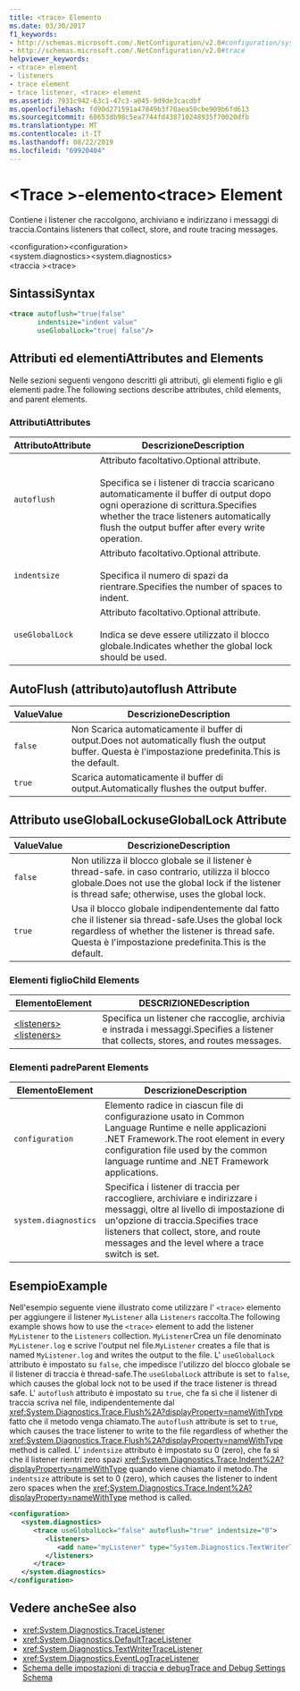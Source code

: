 ```yaml
---
title: <trace> Elemento
ms.date: 03/30/2017
f1_keywords:
- http://schemas.microsoft.com/.NetConfiguration/v2.0#configuration/system.diagnostics/trace
- http://schemas.microsoft.com/.NetConfiguration/v2.0#trace
helpviewer_keywords:
- <trace> element
- listeners
- trace element
- trace listener, <trace> element
ms.assetid: 7931c942-63c1-47c3-a045-9d9de3cacdbf
ms.openlocfilehash: fd90d271591a47849b3f70aea50cbe909b6fd613
ms.sourcegitcommit: 68653db98c5ea7744fd438710248935f70020dfb
ms.translationtype: MT
ms.contentlocale: it-IT
ms.lasthandoff: 08/22/2019
ms.locfileid: "69920404"
---
```

# <a name="trace-element"></a><span data-ttu-id="8dc7c-102">\<Trace >-elemento</span><span class="sxs-lookup"><span data-stu-id="8dc7c-102">\<trace> Element</span></span>
<span data-ttu-id="8dc7c-103">Contiene i listener che raccolgono, archiviano e indirizzano i messaggi di traccia.</span><span class="sxs-lookup"><span data-stu-id="8dc7c-103">Contains listeners that collect, store, and route tracing messages.</span></span>  
  
 <span data-ttu-id="8dc7c-104">\<configuration></span><span class="sxs-lookup"><span data-stu-id="8dc7c-104">\<configuration></span></span>  
<span data-ttu-id="8dc7c-105">\<system.diagnostics></span><span class="sxs-lookup"><span data-stu-id="8dc7c-105">\<system.diagnostics></span></span>  
<span data-ttu-id="8dc7c-106">\<traccia ></span><span class="sxs-lookup"><span data-stu-id="8dc7c-106">\<trace></span></span>  
  
## <a name="syntax"></a><span data-ttu-id="8dc7c-107">Sintassi</span><span class="sxs-lookup"><span data-stu-id="8dc7c-107">Syntax</span></span>  
  
```xml  
<trace autoflush="true|false"   
       indentsize="indent value"  
       useGlobalLock="true| false"/>  
```  
  
## <a name="attributes-and-elements"></a><span data-ttu-id="8dc7c-108">Attributi ed elementi</span><span class="sxs-lookup"><span data-stu-id="8dc7c-108">Attributes and Elements</span></span>  
 <span data-ttu-id="8dc7c-109">Nelle sezioni seguenti vengono descritti gli attributi, gli elementi figlio e gli elementi padre.</span><span class="sxs-lookup"><span data-stu-id="8dc7c-109">The following sections describe attributes, child elements, and parent elements.</span></span>  
  
### <a name="attributes"></a><span data-ttu-id="8dc7c-110">Attributi</span><span class="sxs-lookup"><span data-stu-id="8dc7c-110">Attributes</span></span>  
  
|<span data-ttu-id="8dc7c-111">Attributo</span><span class="sxs-lookup"><span data-stu-id="8dc7c-111">Attribute</span></span>|<span data-ttu-id="8dc7c-112">Descrizione</span><span class="sxs-lookup"><span data-stu-id="8dc7c-112">Description</span></span>|  
|---------------|-----------------|  
|`autoflush`|<span data-ttu-id="8dc7c-113">Attributo facoltativo.</span><span class="sxs-lookup"><span data-stu-id="8dc7c-113">Optional attribute.</span></span><br /><br /> <span data-ttu-id="8dc7c-114">Specifica se i listener di traccia scaricano automaticamente il buffer di output dopo ogni operazione di scrittura.</span><span class="sxs-lookup"><span data-stu-id="8dc7c-114">Specifies whether the trace listeners automatically flush the output buffer after every write operation.</span></span>|  
|`indentsize`|<span data-ttu-id="8dc7c-115">Attributo facoltativo.</span><span class="sxs-lookup"><span data-stu-id="8dc7c-115">Optional attribute.</span></span><br /><br /> <span data-ttu-id="8dc7c-116">Specifica il numero di spazi da rientrare.</span><span class="sxs-lookup"><span data-stu-id="8dc7c-116">Specifies the number of spaces to indent.</span></span>|  
|`useGlobalLock`|<span data-ttu-id="8dc7c-117">Attributo facoltativo.</span><span class="sxs-lookup"><span data-stu-id="8dc7c-117">Optional attribute.</span></span><br /><br /> <span data-ttu-id="8dc7c-118">Indica se deve essere utilizzato il blocco globale.</span><span class="sxs-lookup"><span data-stu-id="8dc7c-118">Indicates whether the global lock should be used.</span></span>|  
  
## <a name="autoflush-attribute"></a><span data-ttu-id="8dc7c-119">AutoFlush (attributo)</span><span class="sxs-lookup"><span data-stu-id="8dc7c-119">autoflush Attribute</span></span>  
  
|<span data-ttu-id="8dc7c-120">Value</span><span class="sxs-lookup"><span data-stu-id="8dc7c-120">Value</span></span>|<span data-ttu-id="8dc7c-121">Descrizione</span><span class="sxs-lookup"><span data-stu-id="8dc7c-121">Description</span></span>|  
|-----------|-----------------|  
|`false`|<span data-ttu-id="8dc7c-122">Non Scarica automaticamente il buffer di output.</span><span class="sxs-lookup"><span data-stu-id="8dc7c-122">Does not automatically flush the output buffer.</span></span> <span data-ttu-id="8dc7c-123">Questa è l'impostazione predefinita.</span><span class="sxs-lookup"><span data-stu-id="8dc7c-123">This is the default.</span></span>|  
|`true`|<span data-ttu-id="8dc7c-124">Scarica automaticamente il buffer di output.</span><span class="sxs-lookup"><span data-stu-id="8dc7c-124">Automatically flushes the output buffer.</span></span>|  
  
## <a name="usegloballock-attribute"></a><span data-ttu-id="8dc7c-125">Attributo useGlobalLock</span><span class="sxs-lookup"><span data-stu-id="8dc7c-125">useGlobalLock Attribute</span></span>  
  
|<span data-ttu-id="8dc7c-126">Value</span><span class="sxs-lookup"><span data-stu-id="8dc7c-126">Value</span></span>|<span data-ttu-id="8dc7c-127">Descrizione</span><span class="sxs-lookup"><span data-stu-id="8dc7c-127">Description</span></span>|  
|-----------|-----------------|  
|`false`|<span data-ttu-id="8dc7c-128">Non utilizza il blocco globale se il listener è thread-safe. in caso contrario, utilizza il blocco globale.</span><span class="sxs-lookup"><span data-stu-id="8dc7c-128">Does not use the global lock if the listener is thread safe; otherwise, uses the global lock.</span></span>|  
|`true`|<span data-ttu-id="8dc7c-129">Usa il blocco globale indipendentemente dal fatto che il listener sia thread-safe.</span><span class="sxs-lookup"><span data-stu-id="8dc7c-129">Uses the global lock regardless of whether the listener is thread safe.</span></span> <span data-ttu-id="8dc7c-130">Questa è l'impostazione predefinita.</span><span class="sxs-lookup"><span data-stu-id="8dc7c-130">This is the default.</span></span>|  
  
### <a name="child-elements"></a><span data-ttu-id="8dc7c-131">Elementi figlio</span><span class="sxs-lookup"><span data-stu-id="8dc7c-131">Child Elements</span></span>  
  
|<span data-ttu-id="8dc7c-132">Elemento</span><span class="sxs-lookup"><span data-stu-id="8dc7c-132">Element</span></span>|<span data-ttu-id="8dc7c-133">DESCRIZIONE</span><span class="sxs-lookup"><span data-stu-id="8dc7c-133">Description</span></span>|  
|-------------|-----------------|  
|[<span data-ttu-id="8dc7c-134">\<listeners></span><span class="sxs-lookup"><span data-stu-id="8dc7c-134">\<listeners></span></span>](listeners-element-for-trace.md)|<span data-ttu-id="8dc7c-135">Specifica un listener che raccoglie, archivia e instrada i messaggi.</span><span class="sxs-lookup"><span data-stu-id="8dc7c-135">Specifies a listener that collects, stores, and routes messages.</span></span>|  
  
### <a name="parent-elements"></a><span data-ttu-id="8dc7c-136">Elementi padre</span><span class="sxs-lookup"><span data-stu-id="8dc7c-136">Parent Elements</span></span>  
  
|<span data-ttu-id="8dc7c-137">Elemento</span><span class="sxs-lookup"><span data-stu-id="8dc7c-137">Element</span></span>|<span data-ttu-id="8dc7c-138">Descrizione</span><span class="sxs-lookup"><span data-stu-id="8dc7c-138">Description</span></span>|  
|-------------|-----------------|  
|`configuration`|<span data-ttu-id="8dc7c-139">Elemento radice in ciascun file di configurazione usato in Common Language Runtime e nelle applicazioni .NET Framework.</span><span class="sxs-lookup"><span data-stu-id="8dc7c-139">The root element in every configuration file used by the common language runtime and .NET Framework applications.</span></span>|  
|`system.diagnostics`|<span data-ttu-id="8dc7c-140">Specifica i listener di traccia per raccogliere, archiviare e indirizzare i messaggi, oltre al livello di impostazione di un'opzione di traccia.</span><span class="sxs-lookup"><span data-stu-id="8dc7c-140">Specifies trace listeners that collect, store, and route messages and the level where a trace switch is set.</span></span>|  
  
## <a name="example"></a><span data-ttu-id="8dc7c-141">Esempio</span><span class="sxs-lookup"><span data-stu-id="8dc7c-141">Example</span></span>  
 <span data-ttu-id="8dc7c-142">Nell'esempio seguente viene illustrato come utilizzare l' `<trace>` elemento per aggiungere il listener `MyListener` alla `Listeners` raccolta.</span><span class="sxs-lookup"><span data-stu-id="8dc7c-142">The following example shows how to use the `<trace>` element to add the listener `MyListener` to the `Listeners` collection.</span></span> <span data-ttu-id="8dc7c-143">`MyListener`Crea un file denominato `MyListener.log` e scrive l'output nel file.</span><span class="sxs-lookup"><span data-stu-id="8dc7c-143">`MyListener` creates a file that is named `MyListener.log` and writes the output to the file.</span></span> <span data-ttu-id="8dc7c-144">L' `useGlobalLock` attributo è impostato su `false`, che impedisce l'utilizzo del blocco globale se il listener di traccia è thread-safe.</span><span class="sxs-lookup"><span data-stu-id="8dc7c-144">The `useGlobalLock` attribute is set to `false`, which causes the global lock not to be used if the trace listener is thread safe.</span></span> <span data-ttu-id="8dc7c-145">L' `autoflush` attributo è impostato su `true`, che fa sì che il listener di traccia scriva nel file, indipendentemente dal <xref:System.Diagnostics.Trace.Flush%2A?displayProperty=nameWithType> fatto che il metodo venga chiamato.</span><span class="sxs-lookup"><span data-stu-id="8dc7c-145">The `autoflush` attribute is set to `true`, which causes the trace listener to write to the file regardless of whether the <xref:System.Diagnostics.Trace.Flush%2A?displayProperty=nameWithType> method is called.</span></span> <span data-ttu-id="8dc7c-146">L' `indentsize` attributo è impostato su 0 (zero), che fa sì che il listener rientri zero spazi <xref:System.Diagnostics.Trace.Indent%2A?displayProperty=nameWithType> quando viene chiamato il metodo.</span><span class="sxs-lookup"><span data-stu-id="8dc7c-146">The `indentsize` attribute is set to 0 (zero), which causes the listener to indent zero spaces when the <xref:System.Diagnostics.Trace.Indent%2A?displayProperty=nameWithType> method is called.</span></span>  
  
```xml  
<configuration>  
   <system.diagnostics>  
      <trace useGlobalLock="false" autoflush="true" indentsize="0">  
         <listeners>  
            <add name="myListener" type="System.Diagnostics.TextWriterTraceListener, system version=1.0.3300.0, Culture=neutral, PublicKeyToken=b77a5c561934e089" initializeData="c:\myListener.log" />  
         </listeners>  
      </trace>  
   </system.diagnostics>  
</configuration>  
```  
  
## <a name="see-also"></a><span data-ttu-id="8dc7c-147">Vedere anche</span><span class="sxs-lookup"><span data-stu-id="8dc7c-147">See also</span></span>

- <xref:System.Diagnostics.TraceListener>
- <xref:System.Diagnostics.DefaultTraceListener>
- <xref:System.Diagnostics.TextWriterTraceListener>
- <xref:System.Diagnostics.EventLogTraceListener>
- [<span data-ttu-id="8dc7c-148">Schema delle impostazioni di traccia e debug</span><span class="sxs-lookup"><span data-stu-id="8dc7c-148">Trace and Debug Settings Schema</span></span>](index.md)
